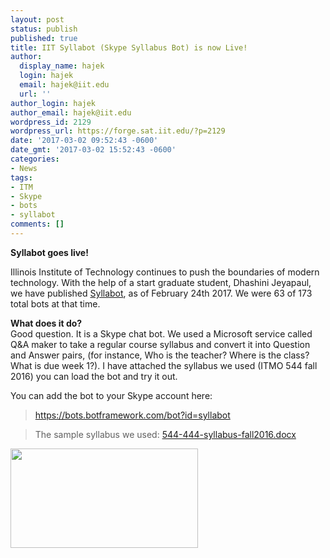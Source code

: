 ```yaml
---
layout: post
status: publish
published: true
title: IIT Syllabot (Skype Syllabus Bot) is now Live!
author:
  display_name: hajek
  login: hajek
  email: hajek@iit.edu
  url: ''
author_login: hajek
author_email: hajek@iit.edu
wordpress_id: 2129
wordpress_url: https://forge.sat.iit.edu/?p=2129
date: '2017-03-02 09:52:43 -0600'
date_gmt: '2017-03-02 15:52:43 -0600'
categories:
- News
tags:
- ITM
- Skype
- bots
- syllabot
comments: []
---
```

<p><strong>Syllabot goes live! </strong></p>
<p>  Illinois Institute of Technology continues to push the boundaries of modern technology.  With the help of a start graduate student, Dhashini Jeyapaul, we have published <a href="https://bots.botframework.com/bot?id=syllabot">Syllabot</a>, as of February 24th 2017.  We were 63 of 173 total bots at that time.</p>
<p><strong>What does it do?</strong><br />
  Good question.  It is a Skype chat bot.  We used a Microsoft service called Q&A maker to take a regular course syllabus and convert it into Question and Answer pairs, (for instance, Who is the teacher?  Where is the class?  What is due week 1?).   I have attached the syllabus we used (ITMO 544 fall 2016) you can load the bot and try it out.</p>
<p>You can add the bot to your Skype account here:</p>
<blockquote><p><a href="https://bots.botframework.com/bot?id=syllabot">https://bots.botframework.com/bot?id=syllabot</a></blockquote></p>
<blockquote><p>The sample syllabus we used: <a href="/assets/2017/03/544-444-syllabus-fall2016.docx">544-444-syllabus-fall2016.docx</a></blockquote></p>
<p><a href="/assets/2017/03/syllabot.png"><img src="/assets/2017/03/syllabot-300x159.png" alt="" width="300" height="159" class="aligncenter size-medium wp-image-2133" /></a></p>
